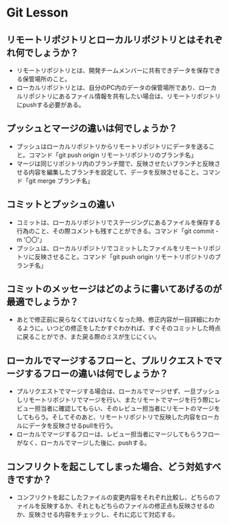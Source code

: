 # Git Lesson

## リモートリポジトリとローカルリポジトリとはそれぞれ何でしょうか？
- リモートリポジトリとは、開発チームメンバーに共有できデータを保存できる保管場所のこと。
- ローカルリポジトリとは、自分のPC内のデータの保管場所であり、ローカルリポジトリにあるファイル情報を共有したい場合は、リモートリポジトリにpushする必要がある。


## プッシュとマージの違いは何でしょうか？
- プッシュはローカルリポジトリからリモートリポジトリにデータを送ること。コマンド「git push origin リモートリポジトリのブランチ名」
- マージは同じリポジトリ内のブランチ間で、反映させたいブランチと反映させる内容を編集したブランチを設定して、データを反映させること。コマンド「git merge ブランチ名」


## コミットとプッシュの違い
- コミットは、ローカルリポジトリでステージングにあるファイルを保存する行為のこと、その際コメントも残すことができる。コマンド「git commit -m '〇〇'」
- プッシュは、ローカルリポジトリでコミットしたファイルをリモートリポジトリに反映させること。コマンド「git push origin リモートリポジトリのブランチ名」


## コミットのメッセージはどのように書いてあげるのが最適でしょうか？
- あとで修正前に戻らなくてはいけなくなった時、修正内容が一目詳細にわかるように。いつどの修正をしたかすぐわかれば、すぐそのコミットした時点に戻ることができ、また戻る際のミスが生じにくい。


## ローカルでマージするフローと、プルリクエストでマージするフローの違いは何でしょうか？
- プルリクエストでマージする場合は、ローカルでマージせず、一旦プッシュしリモートリポジトリでマージを行い、またリモートでマージを行う際にレビュー担当者に確認してもらい、そのレビュー担当者にリモートのマージをしてもらう。そしてそのあと、リモートリポジトリで反映した内容をローカルにデータを反映させるpullを行う。
- ローカルでマージするフローは、レビュー担当者にマージしてもらうフローがなく、ローカルでマージした後に、pushする。


## コンフリクトを起こしてしまった場合、どう対処すべきですか？
- コンフリクトを起こしたファイルの変更内容をそれぞれ比較し、どちらのファイルを反映するか、それともどちらのファイルの修正点も反映させるのか、反映させる内容をチェックし、それに応じて対応する。